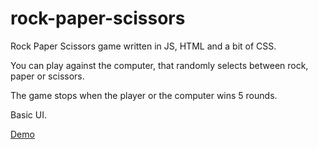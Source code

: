 # rock-paper-scissors

Rock Paper Scissors game written in JS, HTML and a bit of CSS.

You can play against the computer, that randomly selects between rock, paper or scissors.

The game stops when the player or the computer wins 5 rounds.

Basic UI.

[Demo](https://aditimoce.github.io/rock-paper-scissors/)
